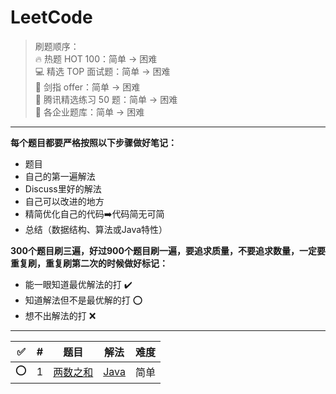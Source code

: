 LeetCode
========

> 刷题顺序：  
> 🔥 热题 HOT 100：简单 -> 困难  
> 💻 精选 TOP 面试题：简单 -> 困难  
> 🎨 剑指 offer：简单 -> 困难  
> 🐧 腾讯精选练习 50 题：简单 -> 困难     
> 🚀 各企业题库：简单 -> 困难  
_________________

**每个题目都要严格按照以下步骤做好笔记：**
- 题目
- 自己的第一遍解法
- Discuss里好的解法
- 自己可以改进的地方
- 精简优化自己的代码➡️代码简无可简
- 总结（数据结构、算法或Java特性）

**300个题目刷三遍，好过900个题目刷一遍，要追求质量，不要追求数量，一定要重复刷，重复刷第二次的时候做好标记：**
- 能一眼知道最优解法的打 :heavy_check_mark:
- 知道解法但不是最优解的打 :o:
- 想不出解法的打 :x:
_________________

:white_check_mark:|\# | 题目 | 解法 | 难度
:------: |:------: | :------: | :------:| :------: 
:o: | 1 | [两数之和](https://leetcode-cn.com/problems/two-sum/) | [Java](./src/000.twoSum/Solution.java) | 简单
